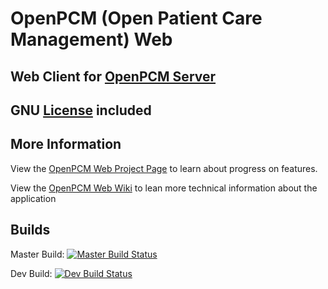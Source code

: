 # OpenPCM (Open Patient Care Management) Web

## Web Client for [OpenPCM Server]

## GNU [License] included

## More Information

View the [OpenPCM Web Project Page] to learn about progress on features.

View the [OpenPCM Web Wiki] to lean more technical information about the application

## Builds
Master Build:
[![Master Build Status](http://openpcm.org:9091/buildStatus/icon?job=OpenPCM_Web_Master)](http://openpcm.org:9091/job/OpenPCM_Web_Master)

Dev Build:
[![Dev Build Status](http://openpcm.org:9091/buildStatus/icon?job=OpenPCM_Web_Dev)](http://openpcm.org:9091/job/OpenPCM_Web_Dev)

[License]: https://github.com/OpenPCM/openpcm-web/blob/dev/LICENSE
[OpenPCM Server]: https://github.com/OpenPCM/openpcm-server
[OpenPCM Web Project Page]: https://github.com/OpenPCM/openpcm-web/projects
[OpenPCM Web Wiki]: https://github.com/OpenPCM/openpcm-web/wiki
